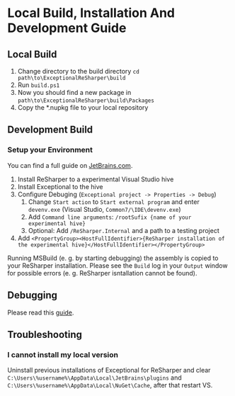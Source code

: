 # Local Build, Installation And Development Guide

## Local Build

1. Change directory to the build directory `cd path\to\ExceptionalReSharper\build`
2. Run `build.ps1`
5. Now you should find a new package in `path\to\ExceptionalReSharper\build\Packages`
6. Copy the *.nupkg file to your local repository

## Development Build

### Setup your Environment

You can find a full guide on [JetBrains.com](https://www.jetbrains.com/help/resharper/sdk/HowTo/Start/SetUpEnvironment.html).

1. Install ReSharper to a experimental Visual Studio hive
2. Install Exceptional to the hive
3. Configure Debuging (`Exceptional project -> Properties -> Debug`)
    1. Change `Start action` to `Start external program` and enter `devenv.exe` (Visual Studio, `Common7/\IDE\devenv.exe`)
    2. Add `Command line arguments`: `/rootSufix {name of your experimental hive}`
    3. Optional: Add `/ReSharper.Internal` and a path to a testing project
4. Add `<PropertyGroup><HostFullIdentifier>{ReSharper installation of the experimental hive}</HostFullIdentifier></PropertyGroup>`

Running MSBuild (e. g. by starting debugging) the assembly is copied to your ReSharper installation. Please see the `Build` log in your `Output` window for possible errors (e. g. ReSharper isntallation cannot be found).

## Debugging

Please read this [guide](https://www.jetbrains.com/help/resharper/sdk/Extensions/Plugins/Debugging.html).

## Troubleshooting

### I cannot install my local version

Uninstall previous installations of Exceptional for ReSharper and clear `C:\Users\%username%\AppData\Local\JetBrains\plugins` and `C:\Users\%username%\AppData\Local\NuGet\Cache`, after that restart VS.